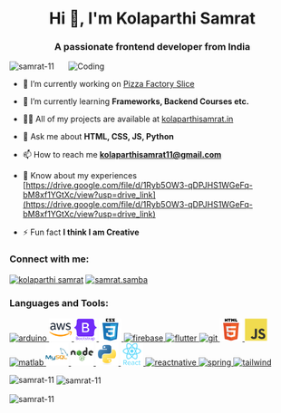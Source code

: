 <h1 align="center">Hi 👋, I'm Kolaparthi Samrat</h1>
<h3 align="center">A passionate frontend developer from India</h3>
<img align="right" alt="Coding" width="400" src="https://static.vecteezy.com/system/resources/previews/004/865/921/non_2x/programmer-people-concept-use-laptop-and-programming-code-program-icon-spreading-with-modern-flat-style-free-vector.jpg​">

<p align="left"> <img src="https://komarev.com/ghpvc/?username=samrat-11&label=Profile%20views&color=0e75b6&style=flat" alt="samrat-11" /> </p>

- 🔭 I’m currently working on [Pizza Factory Slice](www.pizzafactoryslise.com)

- 🌱 I’m currently learning **Frameworks, Backend Courses etc.**

- 👨‍💻 All of my projects are available at [kolaparthisamrat.in](kolaparthisamrat.in)

- 💬 Ask me about **HTML, CSS, JS, Python**

- 📫 How to reach me **kolaparthisamrat11@gmail.com**

- 📄 Know about my experiences [https://drive.google.com/file/d/1Ryb5OW3-qDPJHS1WGeFq-bM8xf1YGtXc/view?usp=drive_link](https://drive.google.com/file/d/1Ryb5OW3-qDPJHS1WGeFq-bM8xf1YGtXc/view?usp=drive_link)

- ⚡ Fun fact **I think I am Creative**

<h3 align="left">Connect with me:</h3>
<p align="left">
<a href="https://linkedin.com/in/kolaparthi samrat" target="blank"><img align="center" src="https://raw.githubusercontent.com/rahuldkjain/github-profile-readme-generator/master/src/images/icons/Social/linked-in-alt.svg" alt="kolaparthi samrat" height="30" width="40" /></a>
<a href="https://instagram.com/samrat.samba" target="blank"><img align="center" src="https://raw.githubusercontent.com/rahuldkjain/github-profile-readme-generator/master/src/images/icons/Social/instagram.svg" alt="samrat.samba" height="30" width="40" /></a>
</p>

<h3 align="left">Languages and Tools:</h3>
<p align="left"> <a href="https://www.arduino.cc/" target="_blank" rel="noreferrer"> <img src="https://cdn.worldvectorlogo.com/logos/arduino-1.svg" alt="arduino" width="40" height="40"/> </a> <a href="https://aws.amazon.com" target="_blank" rel="noreferrer"> <img src="https://raw.githubusercontent.com/devicons/devicon/master/icons/amazonwebservices/amazonwebservices-original-wordmark.svg" alt="aws" width="40" height="40"/> </a> <a href="https://getbootstrap.com" target="_blank" rel="noreferrer"> <img src="https://raw.githubusercontent.com/devicons/devicon/master/icons/bootstrap/bootstrap-plain-wordmark.svg" alt="bootstrap" width="40" height="40"/> </a> <a href="https://www.w3schools.com/css/" target="_blank" rel="noreferrer"> <img src="https://raw.githubusercontent.com/devicons/devicon/master/icons/css3/css3-original-wordmark.svg" alt="css3" width="40" height="40"/> </a> <a href="https://firebase.google.com/" target="_blank" rel="noreferrer"> <img src="https://www.vectorlogo.zone/logos/firebase/firebase-icon.svg" alt="firebase" width="40" height="40"/> </a> <a href="https://flutter.dev" target="_blank" rel="noreferrer"> <img src="https://www.vectorlogo.zone/logos/flutterio/flutterio-icon.svg" alt="flutter" width="40" height="40"/> </a> <a href="https://git-scm.com/" target="_blank" rel="noreferrer"> <img src="https://www.vectorlogo.zone/logos/git-scm/git-scm-icon.svg" alt="git" width="40" height="40"/> </a> <a href="https://www.w3.org/html/" target="_blank" rel="noreferrer"> <img src="https://raw.githubusercontent.com/devicons/devicon/master/icons/html5/html5-original-wordmark.svg" alt="html5" width="40" height="40"/> </a> <a href="https://developer.mozilla.org/en-US/docs/Web/JavaScript" target="_blank" rel="noreferrer"> <img src="https://raw.githubusercontent.com/devicons/devicon/master/icons/javascript/javascript-original.svg" alt="javascript" width="40" height="40"/> </a> <a href="https://www.mathworks.com/" target="_blank" rel="noreferrer"> <img src="https://upload.wikimedia.org/wikipedia/commons/2/21/Matlab_Logo.png" alt="matlab" width="40" height="40"/> </a> <a href="https://www.mysql.com/" target="_blank" rel="noreferrer"> <img src="https://raw.githubusercontent.com/devicons/devicon/master/icons/mysql/mysql-original-wordmark.svg" alt="mysql" width="40" height="40"/> </a> <a href="https://nodejs.org" target="_blank" rel="noreferrer"> <img src="https://raw.githubusercontent.com/devicons/devicon/master/icons/nodejs/nodejs-original-wordmark.svg" alt="nodejs" width="40" height="40"/> </a> <a href="https://www.python.org" target="_blank" rel="noreferrer"> <img src="https://raw.githubusercontent.com/devicons/devicon/master/icons/python/python-original.svg" alt="python" width="40" height="40"/> </a> <a href="https://reactjs.org/" target="_blank" rel="noreferrer"> <img src="https://raw.githubusercontent.com/devicons/devicon/master/icons/react/react-original-wordmark.svg" alt="react" width="40" height="40"/> </a> <a href="https://reactnative.dev/" target="_blank" rel="noreferrer"> <img src="https://reactnative.dev/img/header_logo.svg" alt="reactnative" width="40" height="40"/> </a> <a href="https://spring.io/" target="_blank" rel="noreferrer"> <img src="https://www.vectorlogo.zone/logos/springio/springio-icon.svg" alt="spring" width="40" height="40"/> </a> <a href="https://tailwindcss.com/" target="_blank" rel="noreferrer"> <img src="https://www.vectorlogo.zone/logos/tailwindcss/tailwindcss-icon.svg" alt="tailwind" width="40" height="40"/> </a> </p>

<p><img align="left" src="https://github-readme-stats.vercel.app/api/top-langs?username=samrat-11&show_icons=true&locale=en&layout=compact" alt="samrat-11" /></p>

<p>&nbsp;<img align="center" src="https://github-readme-stats.vercel.app/api?username=samrat-11&show_icons=true&locale=en" alt="samrat-11" /></p>

<p><img align="center" src="https://github-readme-streak-stats.herokuapp.com/?user=samrat-11&" alt="samrat-11" /></p>
